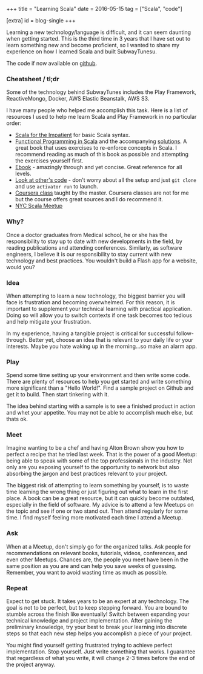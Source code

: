 +++
title = "Learning Scala"
date = 2016-05-15
tag = ["Scala", "code"]

[extra]
id = blog-single
+++

Learning a new technology/language is difficult, and it can seem daunting when getting started. This is the third time in 3 years that I have set out to learn something new and become proficient, so I wanted to share my experience on how I learned Scala and built SubwayTunesu.
<!-- more -->

The code if now available on [github](https://github.com/toidiu/SubwayServer).

### Cheatsheet / tl;dr
Some of the technology behind SubwayTunes includes the Play Framework, ReactiveMongo, Docker, AWS Elastic Beanstalk, AWS S3.

I have many people who helped me accomplish this task. Here is a list of resources I used to help me learn Scala and Play Framework in no particular order:

* [Scala for the Impatient](http://www.horstmann.com/scala/index.html) for basic Scala syntax.
* [Functional Programming in Scala](https://www.manning.com/books/functional-programming-in-scala) and the accompanying [solutions](https://github.com/toidiu/fpinscala). A great book that uses exercises to re-enforce concepts in Scala. I recommend reading as much of this book as possible and attempting the exercises yourself first.
* [Ebook](http://danielwestheide.com/scala/neophytes.html) - amazingly through and yet concise. Great reference for all levels.
* [Look at other's code](https://github.com/toidiu/react-vs-shared-state-inventory/tree/master/reactive-inventory) - don't worry about all the setup and just `git clone` and use `activator run` to launch.
* [Coursera class](https://www.coursera.org/course/progfun) taught by the master. Coursera classes are not for me but the course offers great sources and I do recommend it.
* [NYC Scala Meetup](http://www.meetup.com/ny-scala/)

### Why?
Once a doctor graduates from Medical school, he or she has the responsibility to stay up to date with new developments in the field, by reading publications and attending conferences. Similarly, as software engineers, I believe it is our responsibility to stay current with new technology and best practices. You wouldn't build a Flash app for a website, would you?

### Idea
When attempting to learn a new technology, the biggest barrier you will face is frustration and becoming overwhelmed. For this reason, it is important to supplement your technical learning with practical application. Doing so will allow you to switch contexts if one task becomes too tedious and help mitigate your frustration.

In my experience, having a tangible project is critical for successful follow-through. Better yet, choose an idea that is relevant to your daily life or your interests. Maybe you hate waking up in the morning...so make an alarm app.

### Play
Spend some time setting up your environment and then write some code. There are plenty of resources to help you get started and write something more significant than a "Hello World!". Find a sample project on Github and get it to build. Then start tinkering with it.

The idea behind starting with a sample is to see a finished product in action and whet your appetite. You may not be able to accomplish much else, but thats ok.

### Meet
Imagine wanting to be a chef and having Alton Brown show you how to perfect a recipe that he tried last week. That is the power of a good Meetup: being able to speak with some of the top professionals in the industry. Not only are you exposing yourself to the opportunity to network but also absorbing the jargon and best practices relevant to your project.

The biggest risk of attempting to learn something by yourself, is to waste time learning the wrong thing or just figuring out what to learn in the first place. A book can be a great resource, but it can quickly become outdated, especially in the field of software. My advice is to attend a few Meetups on the topic and see if one or two stand out. Then attend regularly for some time. I find myself feeling more motivated each time I attend a Meetup.

### Ask
When at a Meetup, don't simply go for the organized talks. Ask people for recommendations on relevant books, tutorials, videos, conferences, and even other Meetups. Chances are, the people you meet have been in the same position as you are and can help you save weeks of guessing. Remember, you want to avoid wasting time as much as possible.

### Repeat
Expect to get stuck. It takes years to be an expert at any technology. The goal is not to be perfect, but to keep stepping forward. You are bound to stumble across the finish like eventually! Switch between expanding your technical knowledge and project implementation. After gaining the preliminary knowledge, try your best to break your learning into discrete steps so that each new step helps you accomplish a piece of your project.

You might find yourself getting frustrated trying to achieve perfect implementation. Stop yourself. Just write something that works. I guarantee that regardless of what you write, it will change 2-3 times before the end of the project anyway.
